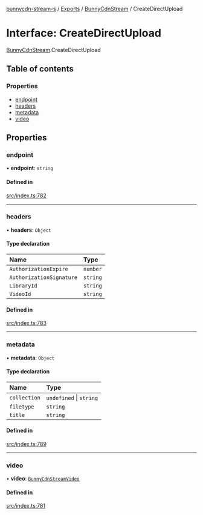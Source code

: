 [bunnycdn-stream-s](../README.md) / [Exports](../modules.md) / [BunnyCdnStream](../modules/BunnyCdnStream.md) / CreateDirectUpload

# Interface: CreateDirectUpload

[BunnyCdnStream](../modules/BunnyCdnStream.md).CreateDirectUpload

## Table of contents

### Properties

- [endpoint](BunnyCdnStream.CreateDirectUpload.md#endpoint)
- [headers](BunnyCdnStream.CreateDirectUpload.md#headers)
- [metadata](BunnyCdnStream.CreateDirectUpload.md#metadata)
- [video](BunnyCdnStream.CreateDirectUpload.md#video)

## Properties

### endpoint

• **endpoint**: `string`

#### Defined in

[src/index.ts:782](https://github.com/Sterrenhemel/bunnycdn-stream/blob/95c031e/src/index.ts#L782)

___

### headers

• **headers**: `Object`

#### Type declaration

| Name | Type |
| :------ | :------ |
| `AuthorizationExpire` | `number` |
| `AuthorizationSignature` | `string` |
| `LibraryId` | `string` |
| `VideoId` | `string` |

#### Defined in

[src/index.ts:783](https://github.com/Sterrenhemel/bunnycdn-stream/blob/95c031e/src/index.ts#L783)

___

### metadata

• **metadata**: `Object`

#### Type declaration

| Name | Type |
| :------ | :------ |
| `collection` | `undefined` \| `string` |
| `filetype` | `string` |
| `title` | `string` |

#### Defined in

[src/index.ts:789](https://github.com/Sterrenhemel/bunnycdn-stream/blob/95c031e/src/index.ts#L789)

___

### video

• **video**: [`BunnyCdnStreamVideo`](../classes/BunnyCdnStreamVideo.md)

#### Defined in

[src/index.ts:781](https://github.com/Sterrenhemel/bunnycdn-stream/blob/95c031e/src/index.ts#L781)
